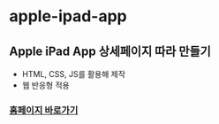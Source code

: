 # apple-ipad-app

## Apple iPad App 상세페이지 따라 만들기
- HTML, CSS, JS를 활용해 제작
- 웹 반응형 적용


### [홈페이지 바로가기](https://curious-malasada-2b7266.netlify.app/)
